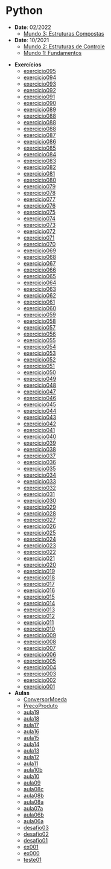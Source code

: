<h1>Python</h1>
<ul>
  <li><strong>Date</strong>: 02/2022
    <ul>
      <li><a href="https://www.youtube.com/playlist?list=PLHz_AreHm4dksnH2jVTIVNviIMBVYyFnH" target="_blank">Mundo 3: Estruturas Compostas</a></li>
    </ul>
  </li>  
  <li><strong>Date</strong>: 10/2021
    <ul>
      <li><a href="https://www.youtube.com/playlist?list=PLHz_AreHm4dk_nZHmxxf_J0WRAqy5Czye" target="_blank">Mundo 2: Estruturas de Controle</a></li>
      <li><a href="https://www.youtube.com/playlist?list=PLHz_AreHm4dlKP6QQCekuIPky1CiwmdI6" target="_blank">Mundo 1: Fundamentos</a></li>  
    </ul>
  </li>  
</ul>
<ul>
  <li><strong>Exercícios</strong>    
    <ul>
      <li><a href="https://github.com/khalilagazal/playground/blob/main/curso-em-video/03-python/exercicios/ex095.py/" target="_blank">exercicio095</a></li>
      <li><a href="https://github.com/khalilagazal/playground/blob/main/curso-em-video/03-python/exercicios/ex094.py/" target="_blank">exercicio094</a></li>
      <li><a href="https://github.com/khalilagazal/playground/blob/main/curso-em-video/03-python/exercicios/ex093.py/" target="_blank">exercicio093</a></li>
      <li><a href="https://github.com/khalilagazal/playground/blob/main/curso-em-video/03-python/exercicios/ex092.py/" target="_blank">exercicio092</a></li>
      <li><a href="https://github.com/khalilagazal/playground/blob/main/curso-em-video/03-python/exercicios/ex091.py/" target="_blank">exercicio091</a></li>
      <li><a href="https://github.com/khalilagazal/playground/blob/main/curso-em-video/03-python/exercicios/ex090.py/" target="_blank">exercicio090</a></li>
      <li><a href="https://github.com/khalilagazal/playground/blob/main/curso-em-video/03-python/exercicios/ex089.py/" target="_blank">exercicio089</a></li>
      <li><a href="https://github.com/khalilagazal/playground/blob/main/curso-em-video/03-python/exercicios/ex088.py/" target="_blank">exercicio088</a></li>
      <li><a href="https://github.com/khalilagazal/playground/blob/main/curso-em-video/03-python/exercicios/ex088.py/" target="_blank">exercicio088</a></li>
      <li><a href="https://github.com/khalilagazal/playground/blob/main/curso-em-video/03-python/exercicios/ex088.py/" target="_blank">exercicio088</a></li>
      <li><a href="https://github.com/khalilagazal/playground/blob/main/curso-em-video/03-python/exercicios/ex087.py/" target="_blank">exercicio087</a></li>
      <li><a href="https://github.com/khalilagazal/playground/blob/main/curso-em-video/03-python/exercicios/ex086.py/" target="_blank">exercicio086</a></li>
      <li><a href="https://github.com/khalilagazal/playground/blob/main/curso-em-video/03-python/exercicios/ex085.py/" target="_blank">exercicio085</a></li>
      <li><a href="https://github.com/khalilagazal/playground/blob/main/curso-em-video/03-python/exercicios/ex084.py/" target="_blank">exercicio084</a></li>
      <li><a href="https://github.com/khalilagazal/playground/blob/main/curso-em-video/03-python/exercicios/ex083.py/" target="_blank">exercicio083</a></li>
      <li><a href="https://github.com/khalilagazal/playground/blob/main/curso-em-video/03-python/exercicios/ex082.py/" target="_blank">exercicio082</a></li>
      <li><a href="https://github.com/khalilagazal/playground/blob/main/curso-em-video/03-python/exercicios/ex081.py/" target="_blank">exercicio081</a></li>
      <li><a href="https://github.com/khalilagazal/playground/blob/main/curso-em-video/03-python/exercicios/ex080.py/" target="_blank">exercicio080</a></li>
      <li><a href="https://github.com/khalilagazal/playground/blob/main/curso-em-video/03-python/exercicios/ex079.py/" target="_blank">exercicio079</a></li>
      <li><a href="https://github.com/khalilagazal/playground/blob/main/curso-em-video/03-python/exercicios/ex078.py/" target="_blank">exercicio078</a></li>
      <li><a href="https://github.com/khalilagazal/playground/blob/main/curso-em-video/03-python/exercicios/ex077.py/" target="_blank">exercicio077</a></li>
      <li><a href="https://github.com/khalilagazal/playground/blob/main/curso-em-video/03-python/exercicios/ex076.py/" target="_blank">exercicio076</a></li>
      <li><a href="https://github.com/khalilagazal/playground/blob/main/curso-em-video/03-python/exercicios/ex075.py/" target="_blank">exercicio075</a></li>
      <li><a href="https://github.com/khalilagazal/playground/blob/main/curso-em-video/03-python/exercicios/ex074.py/" target="_blank">exercicio074</a></li>
      <li><a href="https://github.com/khalilagazal/playground/blob/main/curso-em-video/03-python/exercicios/ex073.py/" target="_blank">exercicio073</a></li>
      <li><a href="https://github.com/khalilagazal/playground/blob/main/curso-em-video/03-python/exercicios/ex072.py/" target="_blank">exercicio072</a></li>
      <li><a href="https://github.com/khalilagazal/playground/blob/main/curso-em-video/03-python/exercicios/ex071.py/" target="_blank">exercicio071</a></li>
      <li><a href="https://github.com/khalilagazal/playground/blob/main/curso-em-video/03-python/exercicios/ex070.py/" target="_blank">exercicio070</a></li>
      <li><a href="https://github.com/khalilagazal/playground/blob/main/curso-em-video/03-python/exercicios/ex069.py/" target="_blank">exercicio069</a></li>
      <li><a href="https://github.com/khalilagazal/playground/blob/main/curso-em-video/03-python/exercicios/ex068.py/" target="_blank">exercicio068</a></li>
      <li><a href="https://github.com/khalilagazal/playground/blob/main/curso-em-video/03-python/exercicios/ex067.py/" target="_blank">exercicio067</a></li>
      <li><a href="https://github.com/khalilagazal/playground/blob/main/curso-em-video/03-python/exercicios/ex066.py/" target="_blank">exercicio066</a></li>
      <li><a href="https://github.com/khalilagazal/playground/blob/main/curso-em-video/03-python/exercicios/ex065.py/" target="_blank">exercicio065</a></li>
      <li><a href="https://github.com/khalilagazal/playground/blob/main/curso-em-video/03-python/exercicios/ex064.py/" target="_blank">exercicio064</a></li>
      <li><a href="https://github.com/khalilagazal/playground/blob/main/curso-em-video/03-python/exercicios/ex063.py/" target="_blank">exercicio063</a></li>
      <li><a href="https://github.com/khalilagazal/playground/blob/main/curso-em-video/03-python/exercicios/ex062.py/" target="_blank">exercicio062</a></li>
      <li><a href="https://github.com/khalilagazal/playground/blob/main/curso-em-video/03-python/exercicios/ex061.py/" target="_blank">exercicio061</a></li>
      <li><a href="https://github.com/khalilagazal/playground/blob/main/curso-em-video/03-python/exercicios/ex060.py/" target="_blank">exercicio060</a></li>
      <li><a href="https://github.com/khalilagazal/playground/blob/main/curso-em-video/03-python/exercicios/ex059.py/" target="_blank">exercicio059</a></li>
      <li><a href="https://github.com/khalilagazal/playground/blob/main/curso-em-video/03-python/exercicios/ex058.py/" target="_blank">exercicio058</a></li>
      <li><a href="https://github.com/khalilagazal/playground/blob/main/curso-em-video/03-python/exercicios/ex057.py/" target="_blank">exercicio057</a></li>
      <li><a href="https://github.com/khalilagazal/playground/blob/main/curso-em-video/03-python/exercicios/ex056.py/" target="_blank">exercicio056</a></li>
      <li><a href="https://github.com/khalilagazal/playground/blob/main/curso-em-video/03-python/exercicios/ex055.py/" target="_blank">exercicio055</a></li>
      <li><a href="https://github.com/khalilagazal/playground/blob/main/curso-em-video/03-python/exercicios/ex054.py/" target="_blank">exercicio054</a></li>
      <li><a href="https://github.com/khalilagazal/playground/blob/main/curso-em-video/03-python/exercicios/ex053.py/" target="_blank">exercicio053</a></li>
      <li><a href="https://github.com/khalilagazal/playground/blob/main/curso-em-video/03-python/exercicios/ex052.py/" target="_blank">exercicio052</a></li>
      <li><a href="https://github.com/khalilagazal/playground/blob/main/curso-em-video/03-python/exercicios/ex051.py/" target="_blank">exercicio051</a></li>
      <li><a href="https://github.com/khalilagazal/playground/blob/main/curso-em-video/03-python/exercicios/ex050.py/" target="_blank">exercicio050</a></li>
      <li><a href="https://github.com/khalilagazal/playground/blob/main/curso-em-video/03-python/exercicios/ex049.py/" target="_blank">exercicio049</a></li>
      <li><a href="https://github.com/khalilagazal/playground/blob/main/curso-em-video/03-python/exercicios/ex048.py/" target="_blank">exercicio048</a></li>
      <li><a href="https://github.com/khalilagazal/playground/blob/main/curso-em-video/03-python/exercicios/ex047.py/" target="_blank">exercicio047</a></li>
      <li><a href="https://github.com/khalilagazal/playground/blob/main/curso-em-video/03-python/exercicios/ex046.py/" target="_blank">exercicio046</a></li>
      <li><a href="https://github.com/khalilagazal/playground/blob/main/curso-em-video/03-python/exercicios/ex045.py/" target="_blank">exercicio045</a></li>
      <li><a href="https://github.com/khalilagazal/playground/blob/main/curso-em-video/03-python/exercicios/ex044.py/" target="_blank">exercicio044</a></li>
      <li><a href="https://github.com/khalilagazal/playground/blob/main/curso-em-video/03-python/exercicios/ex043.py/" target="_blank">exercicio043</a></li>
      <li><a href="https://github.com/khalilagazal/playground/blob/main/curso-em-video/03-python/exercicios/ex042.py/" target="_blank">exercicio042</a></li>
      <li><a href="https://github.com/khalilagazal/playground/blob/main/curso-em-video/03-python/exercicios/ex041.py/" target="_blank">exercicio041</a></li>
      <li><a href="https://github.com/khalilagazal/playground/blob/main/curso-em-video/03-python/exercicios/ex040.py/" target="_blank">exercicio040</a></li>
      <li><a href="https://github.com/khalilagazal/playground/blob/main/curso-em-video/03-python/exercicios/ex039.py/" target="_blank">exercicio039</a></li>
      <li><a href="https://github.com/khalilagazal/playground/blob/main/curso-em-video/03-python/exercicios/ex038.py/" target="_blank">exercicio038</a></li>
      <li><a href="https://github.com/khalilagazal/playground/blob/main/curso-em-video/03-python/exercicios/ex037.py/" target="_blank">exercicio037</a></li>
      <li><a href="https://github.com/khalilagazal/playground/blob/main/curso-em-video/03-python/exercicios/ex036.py/" target="_blank">exercicio036</a></li>
      <li><a href="https://github.com/khalilagazal/playground/blob/main/curso-em-video/03-python/exercicios/ex035.py/" target="_blank">exercicio035</a></li>
      <li><a href="https://github.com/khalilagazal/playground/blob/main/curso-em-video/03-python/exercicios/ex034.py/" target="_blank">exercicio034</a></li>
      <li><a href="https://github.com/khalilagazal/playground/blob/main/curso-em-video/03-python/exercicios/ex033.py/" target="_blank">exercicio033</a></li>
      <li><a href="https://github.com/khalilagazal/playground/blob/main/curso-em-video/03-python/exercicios/ex032.py/" target="_blank">exercicio032</a></li>
      <li><a href="https://github.com/khalilagazal/playground/blob/main/curso-em-video/03-python/exercicios/ex031.py/" target="_blank">exercicio031</a></li>
      <li><a href="https://github.com/khalilagazal/playground/blob/main/curso-em-video/03-python/exercicios/ex030.py/" target="_blank">exercicio030</a></li>
      <li><a href="https://github.com/khalilagazal/playground/blob/main/curso-em-video/03-python/exercicios/ex029.py/" target="_blank">exercicio029</a></li>
      <li><a href="https://github.com/khalilagazal/playground/blob/main/curso-em-video/03-python/exercicios/ex028.py/" target="_blank">exercicio028</a></li>
      <li><a href="https://github.com/khalilagazal/playground/blob/main/curso-em-video/03-python/exercicios/ex027.py/" target="_blank">exercicio027</a></li>
      <li><a href="https://github.com/khalilagazal/playground/blob/main/curso-em-video/03-python/exercicios/ex026.py/" target="_blank">exercicio026</a></li>
      <li><a href="https://github.com/khalilagazal/playground/blob/main/curso-em-video/03-python/exercicios/ex025.py/" target="_blank">exercicio025</a></li>
      <li><a href="https://github.com/khalilagazal/playground/blob/main/curso-em-video/03-python/exercicios/ex024.py/" target="_blank">exercicio024</a></li>
      <li><a href="https://github.com/khalilagazal/playground/blob/main/curso-em-video/03-python/exercicios/ex023.py/" target="_blank">exercicio023</a></li>
      <li><a href="https://github.com/khalilagazal/playground/blob/main/curso-em-video/03-python/exercicios/ex022.py/" target="_blank">exercicio022</a></li>
      <li><a href="https://github.com/khalilagazal/playground/blob/main/curso-em-video/03-python/exercicios/ex021.py/" target="_blank">exercicio021</a></li>
      <li><a href="https://github.com/khalilagazal/playground/blob/main/curso-em-video/03-python/exercicios/ex020.py/" target="_blank">exercicio020</a></li>
      <li><a href="https://github.com/khalilagazal/playground/blob/main/curso-em-video/03-python/exercicios/ex019.py/" target="_blank">exercicio019</a></li>
      <li><a href="https://github.com/khalilagazal/playground/blob/main/curso-em-video/03-python/exercicios/ex018.py/" target="_blank">exercicio018</a></li>
      <li><a href="https://github.com/khalilagazal/playground/blob/main/curso-em-video/03-python/exercicios/ex017.py/" target="_blank">exercicio017</a></li>
      <li><a href="https://github.com/khalilagazal/playground/blob/main/curso-em-video/03-python/exercicios/ex016.py/" target="_blank">exercicio016</a></li>
      <li><a href="https://github.com/khalilagazal/playground/blob/main/curso-em-video/03-python/exercicios/ex015.py/" target="_blank">exercicio015</a></li>
      <li><a href="https://github.com/khalilagazal/playground/blob/main/curso-em-video/03-python/exercicios/ex014.py/" target="_blank">exercicio014</a></li>
      <li><a href="https://github.com/khalilagazal/playground/blob/main/curso-em-video/03-python/exercicios/ex013.py/" target="_blank">exercicio013</a></li>
      <li><a href="https://github.com/khalilagazal/playground/blob/main/curso-em-video/03-python/exercicios/ex012.py/" target="_blank">exercicio012</a></li>
      <li><a href="https://github.com/khalilagazal/playground/blob/main/curso-em-video/03-python/exercicios/ex011.py/" target="_blank">exercicio011</a></li>
      <li><a href="https://github.com/khalilagazal/playground/blob/main/curso-em-video/03-python/exercicios/ex010.py/" target="_blank">exercicio010</a></li>
      <li><a href="https://github.com/khalilagazal/playground/blob/main/curso-em-video/03-python/exercicios/ex009.py/" target="_blank">exercicio009</a></li>
      <li><a href="https://github.com/khalilagazal/playground/blob/main/curso-em-video/03-python/exercicios/ex008.py/" target="_blank">exercicio008</a></li>
      <li><a href="https://github.com/khalilagazal/playground/blob/main/curso-em-video/03-python/exercicios/ex007.py/" target="_blank">exercicio007</a></li>
      <li><a href="https://github.com/khalilagazal/playground/blob/main/curso-em-video/03-python/exercicios/ex006.py/" target="_blank">exercicio006</a></li>
      <li><a href="https://github.com/khalilagazal/playground/blob/main/curso-em-video/03-python/exercicios/ex005.py/" target="_blank">exercicio005</a></li>
      <li><a href="https://github.com/khalilagazal/playground/blob/main/curso-em-video/03-python/exercicios/ex004.py/" target="_blank">exercicio004</a></li>
      <li><a href="https://github.com/khalilagazal/playground/blob/main/curso-em-video/03-python/exercicios/ex003.py/" target="_blank">exercicio003</a></li>
      <li><a href="https://github.com/khalilagazal/playground/blob/main/curso-em-video/03-python/exercicios/ex002.py/" target="_blank">exercicio002</a></li>
      <li><a href="https://github.com/khalilagazal/playground/blob/main/curso-em-video/03-python/exercicios/ex001.py/" target="_blank">exercicio001</a></li>
    </ul>
  </li>
  <li><strong>Aulas</strong>
    <ul>
      <li><a href="https://github.com/khalilaGazal/playground/blob/main/curso-em-video/03-python/aulas/ConversorMoeda.py" target="_blank">ConversorMoeda</a></li>
      <li><a href="https://github.com/khalilaGazal/playground/blob/main/curso-em-video/03-python/aulas/PrecoProduto.py" target="_blank">PrecoProduto</a></li>
      <li><a href="https://github.com/khalilaGazal/playground/blob/main/curso-em-video/03-python/aulas/aula19.py" target="_blank">aula19</a></li>
      <li><a href="https://github.com/khalilaGazal/playground/blob/main/curso-em-video/03-python/aulas/aula18.py" target="_blank">aula18</a></li>
      <li><a href="https://github.com/khalilaGazal/playground/blob/main/curso-em-video/03-python/aulas/aula17.py" target="_blank">aula17</a></li>
      <li><a href="https://github.com/khalilaGazal/playground/blob/main/curso-em-video/03-python/aulas/aula16.py" target="_blank">aula16</a></li>
      <li><a href="https://github.com/khalilaGazal/playground/blob/main/curso-em-video/03-python/aulas/aula15.py" target="_blank">aula15</a></li>
      <li><a href="https://github.com/khalilaGazal/playground/blob/main/curso-em-video/03-python/aulas/aula14.py" target="_blank">aula14</a></li>
      <li><a href="https://github.com/khalilaGazal/playground/blob/main/curso-em-video/03-python/aulas/aula13.py" target="_blank">aula13</a></li>
      <li><a href="https://github.com/khalilaGazal/playground/blob/main/curso-em-video/03-python/aulas/aula12.py" target="_blank">aula12</a></li>
      <li><a href="https://github.com/khalilaGazal/playground/blob/main/curso-em-video/03-python/aulas/aula11.py" target="_blank">aula11</a></li>
      <li><a href="https://github.com/khalilaGazal/playground/blob/main/curso-em-video/03-python/aulas/aula10b.py" target="_blank">aula10b</a></li>
      <li><a href="https://github.com/khalilaGazal/playground/blob/main/curso-em-video/03-python/aulas/aula10.py" target="_blank">aula10</a></li>
      <li><a href="https://github.com/khalilaGazal/playground/blob/main/curso-em-video/03-python/aulas/aula09.py" target="_blank">aula09</a></li>
      <li><a href="https://github.com/khalilaGazal/playground/blob/main/curso-em-video/03-python/aulas/aula08c.py" target="_blank">aula08c</a></li>
      <li><a href="https://github.com/khalilaGazal/playground/blob/main/curso-em-video/03-python/aulas/aula08b.py" target="_blank">aula08b</a></li>
      <li><a href="https://github.com/khalilaGazal/playground/blob/main/curso-em-video/03-python/aulas/aula08a.py" target="_blank">aula08a</a></li>
      <li><a href="https://github.com/khalilaGazal/playground/blob/main/curso-em-video/03-python/aulas/aula07a.py" target="_blank">aula07a</a></li>
      <li><a href="https://github.com/khalilaGazal/playground/blob/main/curso-em-video/03-python/aulas/aula06b.py" tbrget="_blank">aula06b</a></li>
      <li><a href="https://github.com/khalilaGazal/playground/blob/main/curso-em-video/03-python/aulas/aula06a.py" target="_blank">aula06a</a></li>
      <li><a href="https://github.com/khalilaGazal/playground/blob/main/curso-em-video/03-python/aulas/desafio03.py" target="_blank">desafio03</a></li>
      <li><a href="https://github.com/khalilaGazal/playground/blob/main/curso-em-video/03-python/aulas/desafio02.py" target="_blank">desafio02</a></li>
      <li><a href="https://github.com/khalilaGazal/playground/blob/main/curso-em-video/03-python/aulas/desafio01.py" target="_blank">desafio01</a></li>
      <li><a href="https://github.com/khalilaGazal/playground/blob/main/curso-em-video/03-python/aulas/ex001.py" target="_blank">ex001</a></li>
      <li><a href="https://github.com/khalilaGazal/playground/blob/main/curso-em-video/03-python/aulas/ex000.py" target="_blank">ex000</a></li>
      <li><a href="https://github.com/khalilaGazal/playground/blob/main/curso-em-video/03-python/aulas/teste01.py" target="_blank">teste01</a></li>
    </ul>
  </li>
</ul>
